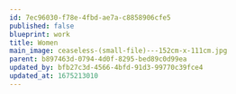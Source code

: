 ```yaml
---
id: 7ec96030-f78e-4fbd-ae7a-c8858906cfe5
published: false
blueprint: work
title: Women
main_image: ceaseless-(small-file)---152cm-x-111cm.jpg
parent: b897463d-0794-4d0f-8295-bed89c0d99ea
updated_by: bfb27c3d-4566-4bfd-91d3-99770c39fce4
updated_at: 1675213010
---
```

